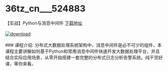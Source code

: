 # 36tz_cn___524883
【实战】Python与消息中间件
[下载地址](http://www.36tz.cn/article/524883 "下载地址")
<br/></br>[![download](http://36tz.cn/muke_img/2019_03_4-21-300x205.png "下载地址")](http://www.36tz.cn/article/524883 "下载地址")
<br/></br>### 课程介绍:
分布式大数据处理系统架构中，消息中间件是必不可少的组件，本课程主要讲解如何基于Python和常用消息中间件快速开发大数据处理平台，并且结合实际应用场景，从零开始搭建一套完整的分布式日志分析告警系统。纯干货好课，等你来看。


